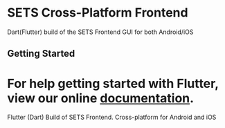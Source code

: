 # SETS Cross-Platform Frontend
Dart(Flutter) build of the SETS Frontend GUI for both Android&#x2F;iOS

## Getting Started

For help getting started with Flutter, view our online
[documentation](https://flutter.io/).
=======
Flutter (Dart) Build of SETS Frontend. Cross-platform for Android and iOS
